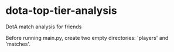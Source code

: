 # dota-top-tier-analysis
DotA match analysis for friends

Before running main.py, create two empty directories: 'players' and 'matches'.
